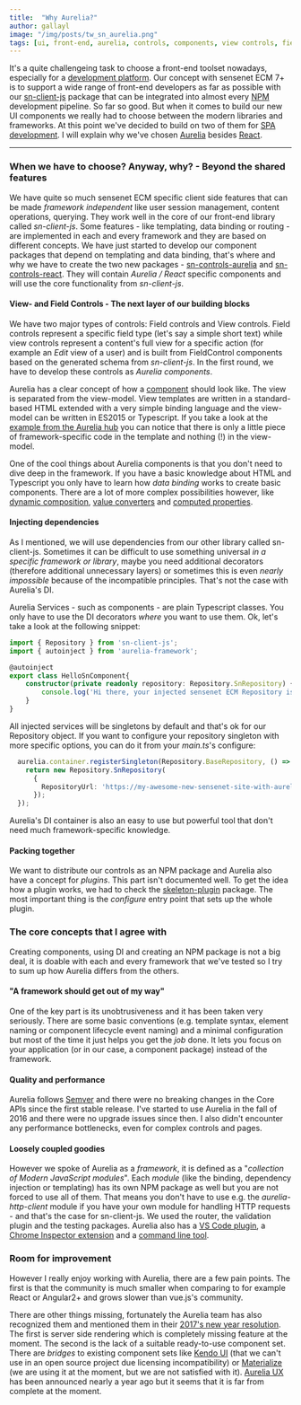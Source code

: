 ```yaml
---
title:  "Why Aurelia?"
author: gallayl
image: "/img/posts/tw_sn_aurelia.png"
tags: [ui, front-end, aurelia, controls, components, view controls, field controls, forms, responsive, typescript]
---
```


It's a quite challengeing task to choose a front-end toolset nowadays, especially for a [development platform](/blog/2017/05/31/product-goals). Our concept with sensenet ECM 7+ is to support a wide range of front-end developers as far as possible with our [sn-client-js](https://github.com/SenseNet/sn-client-js) package that can be integrated into almost every [NPM](https://www.npmjs.com/) development pipeline. So far so good. But when it comes to build our new UI components we really had to choose between the modern libraries and frameworks. At this point we've decided to build on two of them for [SPA development](https://www.sensenet.com/for-customers/use-cases/single-page-application). I will explain why we've chosen [Aurelia](http://aurelia.io/) besides [React](https://facebook.github.io/react/).

---

### When we have to choose? Anyway, why? - Beyond the shared features

We have quite so much sensenet ECM specific client side features that can be made *framework independent* like user session management, content operations, querying. They work well in the core of our front-end library called *sn-client-js*. Some features - like templating, data binding or routing - are implemented in each and every framework and they are based on different concepts. We have just started to develop our component packages that depend on templating and data binding, that's where and why we have to create the two new packages - [sn-controls-aurelia](https://github.com/SenseNet/sn-controls-aurelia) and [sn-controls-react](https://github.com/SenseNet/sn-controls-react). They will contain *Aurelia / React* specific components and will use the core functionality from *sn-client-js*.

#### View- and Field Controls - The next layer of our building blocks

We have two major types of controls: Field controls and View controls. Field controls represent a specific field type (let's say a simple short text) while view controls represent a content's full view for a specific action (for example an *Edit* view of a user) and is built from FieldControl components based on the generated schema from *sn-client-js*. In the first round, we have to develop these controls as *Aurelia components*.

Aurelia has a clear concept of how a [component](http://aurelia.io/hub.html#/doc/article/aurelia/framework/latest/creating-components/1) should look like. The view is separated from the view-model. View templates are written in a standard-based HTML extended with a very simple binding language and the view-model can be written in ES2015 or Typescript. If you take a look at the [example from the Aurelia hub](http://aurelia.io/hub.html#/doc/article/aurelia/framework/latest/creating-components/) you can notice that there is only a little piece of framework-specific code in the template and nothing (!) in the view-model.

One of the cool things about Aurelia components is that you don't need to dive deep in the framework. If you have a basic knowledge about HTML and Typescript you only have to learn how *data binding* works to create basic components. There are a lot of more complex possibilities however, like [dynamic composition](http://aurelia.io/hub.html#/doc/article/aurelia/templating/latest/templating-dynamic-ui-composition), [value converters](http://aurelia.io/hub.html#/doc/article/aurelia/binding/latest/binding-value-converters) and [computed properties](http://aurelia.io/hub.html#/doc/article/aurelia/binding/latest/binding-computed-properties).

#### Injecting dependencies

As I mentioned, we will use dependencies from our other library called sn-client-js. Sometimes it can be difficult to use something universal *in a specific framework or library*, maybe you need additional decorators (therefore additional unnecessary layers) or sometimes this is even *nearly impossible* because of the incompatible principles. That's not the case with Aurelia's DI.

Aurelia Services - such as components - are plain Typescript classes. You only have to use the DI decorators *where* you want to use them. Ok, let's take a look at the following snippet:

```ts
import { Repository } from 'sn-client-js';
import { autoinject } from 'aurelia-framework';

@autoinject
export class HelloSnComponent{
    constructor(private readonly repository: Repository.SnRepository) {
        console.log('Hi there, your injected sensenet ECM Repository is:', this.repository);
    }
}
```

All injected services will be singletons by default and that's ok for our Repository object. If you want to configure your repository singleton with more specific options, you can do it from your *main.ts*'s configure:

```ts
  aurelia.container.registerSingleton(Repository.BaseRepository, () => {
    return new Repository.SnRepository(
      {
        RepositoryUrl: 'https://my-awesome-new-sensenet-site-with-aurelia-frontend.org'
      });
  });
```

Aurelia's DI container is also an easy to use but powerful tool that don't need much framework-specific knowledge.

#### Packing together

We want to distribute our controls as an NPM package and Aurelia also have a concept for *plugins*. This part isn't documented well. To get the idea how a plugin works, we had to check the [skeleton-plugin](https://github.com/aurelia/skeleton-plugin) package. The most important thing is the *configure* entry point that sets up the whole plugin.

### The core concepts that I agree with

Creating components, using DI and creating an NPM package is not a big deal, it is doable with each and every framework that we've tested so I try to sum up how Aurelia differs from the others.

#### "A framework should get out of my way"

One of the key part is its unobtrusiveness and it has been taken very seriously. There are some basic conventions (e.g. template syntax, element naming or component lifecycle event naming) and a minimal configuration but most of the time it just helps you get the <i title="it can be a synonym for a word containing 's'... like taSk">job</i> done. It lets you focus on your application (or in our case, a component package) instead of the framework.

#### Quality and performance

Aurelia follows [Semver](http://semver.org/) and there were no breaking changes in the Core APIs since the first stable release. I've started to use Aurelia in the fall of 2016 and there were no upgrade issues since then. I also didn't encounter any performance bottlenecks, even for complex controls and pages.

#### Loosely coupled goodies

However we spoke of Aurelia as a *framework*, it is defined as a "*collection of Modern JavaScript modules*". Each *module* (like the binding, dependency injection or templating) has its own NPM package as well but you are not forced to use all of them. That means you don't have to use e.g. the *aurelia-http-client* module if you have your own module for handling HTTP requests - and that's the case for sn-client-js. We used the router, the validation plugin and the testing packages. Aurelia also has a [VS Code plugin](http://blog.aurelia.io/2016/10/11/introducing-the-aurelia-vs-code-plugin/), a [Chrome Inspector extension](https://chrome.google.com/webstore/detail/aurelia-inspector/ofemgdknaajmpeoblfdjkenbpcfbdefg?hl=en) and a [command line tool](https://github.com/aurelia/cli).

### Room for improvement

However I really enjoy working with Aurelia, there are a few pain points. The first is that the community is much smaller when comparing to for example React or Angular2+ and grows slower than vue.js's community.

There are other things missing, fortunately the Aurelia team has also recognized them and mentioned them in their [2017's new year resolution](http://blog.aurelia.io/2017/01/02/aurelia-2017-resolutions/). The first is server side rendering which is completely missing feature at the moment.
The second is the lack of a suitable ready-to-use component set. There are *bridges* to existing component sets like [Kendo UI](https://github.com/aurelia-ui-toolkits/aurelia-kendoui-bridge) (that we can't use in an open source project due licensing incompatibility) or [Materialize](https://github.com/aurelia-ui-toolkits/aurelia-materialize-bridge) (we are using it at the moment, but we are not satisfied with it). [Aurelia UX](http://blog.aurelia.io/2016/11/04/introducing-aurelia-ux/) has been announced nearly a year ago but it seems that it is far from complete at the moment.
